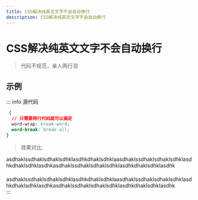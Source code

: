 ```yaml
---
title: CSS解决纯英文文字不会自动换行
description: CSS解决纯英文文字不会自动换行
---
```


# CSS解决纯英文文字不会自动换行

> 代码不规范，亲人两行泪

## 示例

::: info 源代码

```css
 {
  // 只需要两行代码就可以搞定
  word-wrap: break-word;
  word-break: break-all;
}
```

> 效果对比:

<div>asdhaklssdhaklsdhaklsdhklasdhkdhaklsdhklaasdhaklssdhaklsdhaklsdhklasdhkdhaklsdhklasdhkasdhaklssdhaklsdhaklsdhklasdhkdhaklsdhklasdhk</div>
<div class="text">asdhaklssdhaklsdhaklsdhklasdhkdhaklsdhklaasdhaklssdhaklsdhaklsdhklasdhkdhaklsdhklasdhkasdhaklssdhaklsdhaklsdhklasdhkdhaklsdhklasdhk</div>
:::

<style lang="scss" scoped>
.text {
  margin-top: 20px;
  word-wrap: break-word;
  word-break: break-all;
}
</style>
